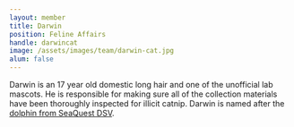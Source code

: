 ```yaml
---
layout: member
title: Darwin
position: Feline Affairs
handle: darwincat
image: /assets/images/team/darwin-cat.jpg
alum: false
---
```


Darwin is an 17 year old domestic long hair and one of the unofficial lab mascots. He is responsible for making sure all of the collection materials have been thoroughly inspected for illicit catnip. Darwin is named after the [dolphin from SeaQuest DSV](https://www.syfy.com/syfy-wire/why-seaquest-dsv-is-the-ultimate-90s-sci-fi-show). 